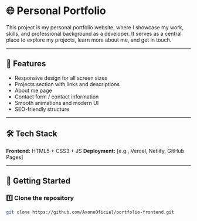 # 🌐 Personal Portfolio

This project is my personal portfolio website, where I showcase my work, skills, and professional background as a developer. It serves as a central place to explore my projects, learn more about me, and get in touch.

---

## 📌 Features

- Responsive design for all screen sizes
- Projects section with links and descriptions
- About me page
- Contact form / contact information
- Smooth animations and modern UI
- SEO-friendly structure

---

## 🛠️ Tech Stack

**Frontend:** HTML5 + CSS3 + JS 
**Deployment:** [e.g., Vercel, Netlify, GitHub Pages]  

---

## 🚀 Getting Started

### 1️⃣ Clone the repository
```sh
git clone https://github.com/AxoneOficial/portfolio-frontend.git
